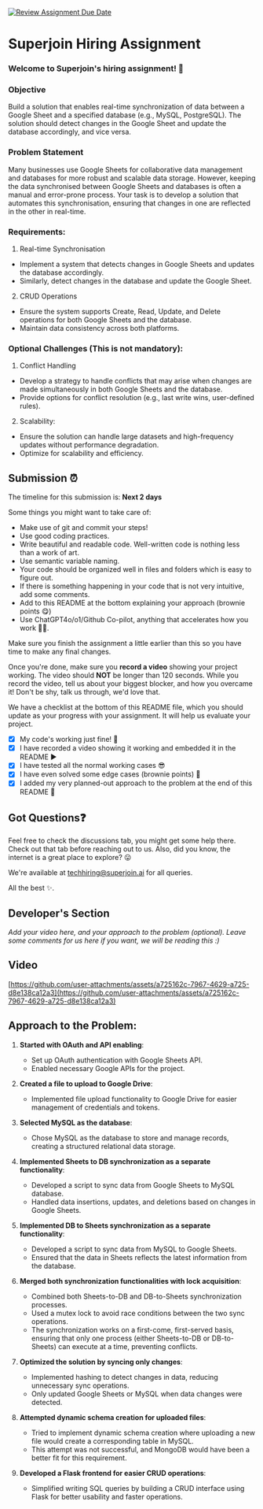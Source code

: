 [![Review Assignment Due Date](https://classroom.github.com/assets/deadline-readme-button-22041afd0340ce965d47ae6ef1cefeee28c7c493a6346c4f15d667ab976d596c.svg)](https://classroom.github.com/a/AHFn7Vbn)
# Superjoin Hiring Assignment

### Welcome to Superjoin's hiring assignment! 🚀

### Objective
Build a solution that enables real-time synchronization of data between a Google Sheet and a specified database (e.g., MySQL, PostgreSQL). The solution should detect changes in the Google Sheet and update the database accordingly, and vice versa.

### Problem Statement
Many businesses use Google Sheets for collaborative data management and databases for more robust and scalable data storage. However, keeping the data synchronised between Google Sheets and databases is often a manual and error-prone process. Your task is to develop a solution that automates this synchronisation, ensuring that changes in one are reflected in the other in real-time.

### Requirements:
1. Real-time Synchronisation
  - Implement a system that detects changes in Google Sheets and updates the database accordingly.
   - Similarly, detect changes in the database and update the Google Sheet.
  2.	CRUD Operations
   - Ensure the system supports Create, Read, Update, and Delete operations for both Google Sheets and the database.
   - Maintain data consistency across both platforms.
   
### Optional Challenges (This is not mandatory):
1. Conflict Handling
- Develop a strategy to handle conflicts that may arise when changes are made simultaneously in both Google Sheets and the database.
- Provide options for conflict resolution (e.g., last write wins, user-defined rules).
    
2. Scalability: 	
- Ensure the solution can handle large datasets and high-frequency updates without performance degradation.
- Optimize for scalability and efficiency.

## Submission ⏰
The timeline for this submission is: **Next 2 days**

Some things you might want to take care of:
- Make use of git and commit your steps!
- Use good coding practices.
- Write beautiful and readable code. Well-written code is nothing less than a work of art.
- Use semantic variable naming.
- Your code should be organized well in files and folders which is easy to figure out.
- If there is something happening in your code that is not very intuitive, add some comments.
- Add to this README at the bottom explaining your approach (brownie points 😋)
- Use ChatGPT4o/o1/Github Co-pilot, anything that accelerates how you work 💪🏽. 

Make sure you finish the assignment a little earlier than this so you have time to make any final changes.

Once you're done, make sure you **record a video** showing your project working. The video should **NOT** be longer than 120 seconds. While you record the video, tell us about your biggest blocker, and how you overcame it! Don't be shy, talk us through, we'd love that.

We have a checklist at the bottom of this README file, which you should update as your progress with your assignment. It will help us evaluate your project.

- [x] My code's working just fine! 🥳
- [x] I have recorded a video showing it working and embedded it in the README ▶️
- [x] I have tested all the normal working cases 😎
- [x] I have even solved some edge cases (brownie points) 💪
- [x] I added my very planned-out approach to the problem at the end of this README 📜

## Got Questions❓
Feel free to check the discussions tab, you might get some help there. Check out that tab before reaching out to us. Also, did you know, the internet is a great place to explore? 😛

We're available at techhiring@superjoin.ai for all queries. 

All the best ✨.

## Developer's Section

*Add your video here, and your approach to the problem (optional). Leave some comments for us here if you want, we will be reading this :)*

## Video
[https://github.com/user-attachments/assets/a725162c-7967-4629-a725-d8e138ca12a3](https://github.com/user-attachments/assets/a725162c-7967-4629-a725-d8e138ca12a3)

## Approach to the Problem:

1. **Started with OAuth and API enabling**:
   - Set up OAuth authentication with Google Sheets API.
   - Enabled necessary Google APIs for the project.

2. **Created a file to upload to Google Drive**:
   - Implemented file upload functionality to Google Drive for easier management of credentials and tokens.

3. **Selected MySQL as the database**:
   - Chose MySQL as the database to store and manage records, creating a structured relational data storage.

4. **Implemented Sheets to DB synchronization as a separate functionality**:
   - Developed a script to sync data from Google Sheets to MySQL database.
   - Handled data insertions, updates, and deletions based on changes in Google Sheets.

5. **Implemented DB to Sheets synchronization as a separate functionality**:
   - Developed a script to sync data from MySQL to Google Sheets.
   - Ensured that the data in Sheets reflects the latest information from the database.

6. **Merged both synchronization functionalities with lock acquisition**:
   - Combined both Sheets-to-DB and DB-to-Sheets synchronization processes.
   - Used a mutex lock to avoid race conditions between the two sync operations.
   - The synchronization works on a first-come, first-served basis, ensuring that only one process (either Sheets-to-DB or DB-to-Sheets) can execute at a time, preventing conflicts.

7. **Optimized the solution by syncing only changes**:
   - Implemented hashing to detect changes in data, reducing unnecessary sync operations.
   - Only updated Google Sheets or MySQL when data changes were detected.

8. **Attempted dynamic schema creation for uploaded files**:
   - Tried to implement dynamic schema creation where uploading a new file would create a corresponding table in MySQL.
   - This attempt was not successful, and MongoDB would have been a better fit for this requirement.

9. **Developed a Flask frontend for easier CRUD operations**:
   - Simplified writing SQL queries by building a CRUD interface using Flask for better usability and faster operations.


